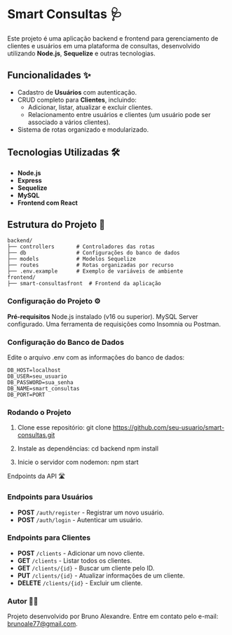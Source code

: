# Smart Consultas 🩺

Este projeto é uma aplicação backend e frontend para gerenciamento de clientes e usuários em uma plataforma de consultas, desenvolvido utilizando **Node.js**, **Sequelize** e outras tecnologias.

## Funcionalidades ✨

- Cadastro de **Usuários** com autenticação.
- CRUD completo para **Clientes**, incluindo:
  - Adicionar, listar, atualizar e excluir clientes.
  - Relacionamento entre usuários e clientes (um usuário pode ser associado a vários clientes).
- Sistema de rotas organizado e modularizado.

## Tecnologias Utilizadas 🛠️

- **Node.js**  
- **Express**  
- **Sequelize**  
- **MySQL**  
- **Frontend com React**

## Estrutura do Projeto 📂

```plaintext
backend/
├── controllers       # Controladores das rotas
├── db                # Configurações do banco de dados
├── models            # Modelos Sequelize
├── routes            # Rotas organizadas por recurso
├── .env.example      # Exemplo de variáveis de ambiente
frontend/
├── smart-consultasfront  # Frontend da aplicação
```

### Configuração do Projeto ⚙️
**Pré-requisitos**
Node.js instalado (v16 ou superior).
MySQL Server configurado.
Uma ferramenta de requisições como Insomnia ou Postman.

### Configuração do Banco de Dados
Edite o arquivo .env com as informações do banco de dados:

```.env
DB_HOST=localhost
DB_USER=seu_usuario
DB_PASSWORD=sua_senha
DB_NAME=smart_consultas
DB_PORT=PORT
```
### Rodando o Projeto
1. Clone esse repositório:
git clone https://github.com/seu-usuario/smart-consultas.git

2. Instale as dependências:
cd backend
npm install

3. Inicie o servidor com nodemon:
npm start


Endpoints da API 🛣️

### Endpoints para Usuários
- **POST** `/auth/register` - Registrar um novo usuário.
- **POST** `/auth/login` - Autenticar um usuário.

### Endpoints para Clientes
- **POST** `/clients` - Adicionar um novo cliente.
- **GET** `/clients` - Listar todos os clientes.
- **GET** `/clients/{id}` - Buscar um cliente pelo ID.
- **PUT** `/clients/{id}` - Atualizar informações de um cliente.
- **DELETE** `/clients/{id}` - Excluir um cliente.


### Autor 🧑‍💻
Projeto desenvolvido por Bruno Alexandre. Entre em contato pelo e-mail: brunoale77@gmail.com.

